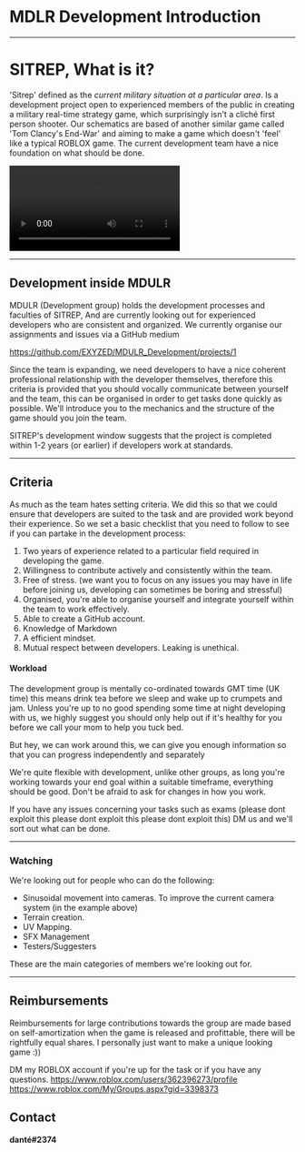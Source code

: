 # MDLR Development Introduction



---
# SITREP, What is it?
'Sitrep' defined as the *current military situation at a particular area*. Is a development project open to experienced members of the public in creating a military real-time strategy game, which surprisingly isn't a cliché first person shooter. Our schematics are based of another similar game called 'Tom Clancy's End-War' and aiming to make a game which doesn't 'feel' like a typical ROBLOX game.  The current development team have a nice foundation on what should be done.

![](https://i.gyazo.com/5ffa3aa8cdc302d1b35f81659ac7fb16.mp4)

---
## Development inside MDULR
MDULR (Development group) holds the development processes and faculties of SITREP,  And are currently looking out for experienced developers who are consistent and organized. We currently organise our assignments and issues via a GitHub medium

https://github.com/EXYZED/MDULR_Development/projects/1

Since the team is expanding, we need developers to have a nice coherent professional relationship with the developer themselves, therefore this criteria is provided that you should vocally communicate between yourself and the team, this can be organised in order to get tasks done quickly as possible. We'll introduce you to the mechanics and the structure of the game should you join the team.

SITREP's development window suggests that the project is completed within 1-2 years (or earlier) if developers work at standards.

---
## Criteria
As much as the team hates setting criteria. We did this so that we could ensure that developers are suited to the task and are provided work beyond their experience. So we set a basic checklist that you need to follow to see if you can partake in the development process:

1. Two years of experience related to a particular field required in developing the game.
2. Willingness to contribute actively and consistently within the team.
3. Free of stress. (we want you to focus on any issues you may have in life before joining us, developing can sometimes be boring and stressful)
4. Organised, you're able to organise yourself and integrate yourself within the team to work effectively.
5. Able to create a GitHub account.
6. Knowledge of Markdown
7. A efficient mindset.
8. Mutual respect between developers. Leaking is unethical.

#### Workload
The development group is mentally co-ordinated towards GMT time (UK time) this means drink tea before we sleep and wake up to crumpets and jam. Unless you're up to no good spending some time at night developing with us, we highly suggest you should only help out if it's healthy for you before we call your mom to help you tuck bed.

But hey, we can work around this, we can give you enough information so that you can progress independently and separately

We're quite flexible with development, unlike other groups, as long you're working towards your end goal within a suitable timeframe, everything should be good. Don't be afraid to ask for changes in how you work.

If you have any issues concerning your tasks such as exams (please dont exploit this please dont exploit this please dont exploit this) DM us and we'll sort out what can be done.

---
### Watching
We're looking out for people who can do the following:
* Sinusoidal movement into cameras. To improve the current camera system (in the example above)
* Terrain creation.
* UV Mapping.
* SFX Management
* Testers/Suggesters

These are the main categories of members we're looking out for.

---
## Reimbursements
Reimbursements for large contributions towards the group are made based on self-amortization when the game is released and profittable, there will be rightfully equal shares. I personally just want to make a unique looking game :))

DM my ROBLOX account if you're up for the task or if you have any questions.
https://www.roblox.com/users/362396273/profile
https://www.roblox.com/My/Groups.aspx?gid=3398373

## Contact
**danté#2374**
